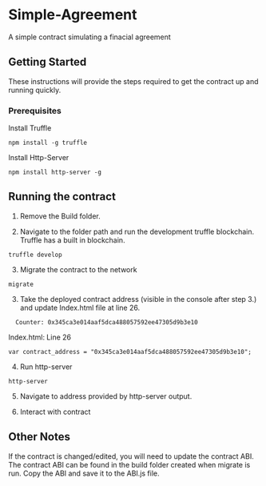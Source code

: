 # Simple-Agreement

A simple contract simulating a finacial agreement 
## Getting Started
These instructions will provide the steps required to get the contract up and running quickly. 


### Prerequisites

Install Truffle

```
npm install -g truffle
```

Install Http-Server

```
npm install http-server -g
```

## Running the contract

1. Remove the Build folder. 

2. Navigate to the folder path and run the development truffle blockchain. Truffle has a built in blockchain. 

```
truffle develop
```

3. Migrate the contract to the network

```
migrate
```

3. Take the deployed contract address (visible in the console after step 3.) and update Index.html file at line 26. 
```
  Counter: 0x345ca3e014aaf5dca488057592ee47305d9b3e10
```

Index.html: Line 26
```
var contract_address = "0x345ca3e014aaf5dca488057592ee47305d9b3e10";
```

4. Run http-server

```
http-server
```

5. Navigate to address provided by http-server output. 

6. Interact with contract


## Other Notes

If the contract is changed/edited, you will need to update the contract ABI. The contract ABI can be found in the build folder created when migrate is run. Copy the ABI and save it to the ABI.js file. 
